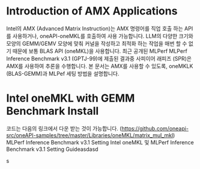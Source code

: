 # Introduction of AMX Applications
Intel의 AMX (Advanced Matrix Instruction)는 AMX 명령어를 직업 호출 하는 API를 사용하거나, oneAPI-oneMKL를 호출하여 사용 가능합니다. 
LLM의 다양한 크기와 모양의 GEMM/GEMV 모양에 맞춰 커널을 작성하고 최적화 하는 작업을 매번 할 수 없기 때문에 보통 BLAS API (oneMKL)을 사용합니다. 
최근 공개된 MLPerf MLPerf Inference Benchmark v3.1 (GPTJ-99)에 제출된 결과중 사피이어 래피즈 (SPR)은 AMX를 사용하여 추론을 수행합니다. 
본 문서는 AMX를 사용할 수 있도록, oneMKLK (BLAS-GEMM)과 MLPef 세팅 방법을 설명합니다. 

# Intel oneMKL with GEMM Benchmark Install
코드는 다음의 링크에서 다운 받는 것이 가능합니다. 
(https://github.com/oneapi-src/oneAPI-samples/tree/master/Libraries/oneMKL/matrix_mul_mkl)  
MLPerf Inference Benchmark v3.1 Setting
Intel oneMKL 및 MLPerf Inference Benchmark v3.1 Setting Guideasdasd



s
